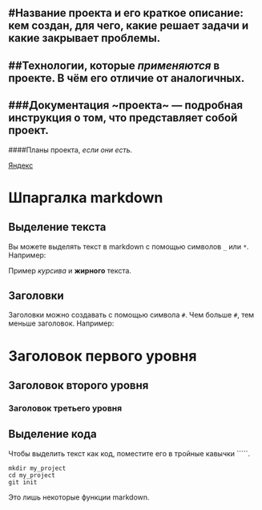 #Название проекта и его краткое описание: кем создан, для чего, какие решает задачи и какие закрывает проблемы.
-----
##Технологии, которые _применяются_ в проекте. В чём его отличие от аналогичных.
-----
###Документация ~проекта~ — подробная инструкция о том, что представляет собой проект.
-----
####Планы проекта, *если они есть.*

[Яндекс](https://www.yandex.ru)

# Шпаргалка markdown

## Выделение текста

Вы можете выделять текст в markdown с помощью символов `_` или `*`. Например:

Пример _курсива_ и **жирного** текста.

## Заголовки

Заголовки можно создавать с помощью символа `#`. Чем больше `#`, тем меньше заголовок. Например:

# Заголовок первого уровня
## Заголовок второго уровня
### Заголовок третьего уровня

## Выделение кода

Чтобы выделить текст как код, поместите его в тройные кавычки `````. 

```
mkdir my_project
cd my_project
git init
```
Это лишь некоторые функции markdown. 